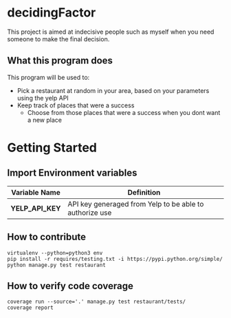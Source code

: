 # decidingFactor

This project is aimed at indecisive people such as myself when you need someone to make the final decision.

## What this program does
This program will be used to:
- Pick a restaurant at random in your area, based on your parameters using the yelp API
- Keep track of places that were a success
  - Choose from those places that were a success when you dont want a new place

# Getting Started

## Import Environment variables
|Variable Name      | Definition
|-------------------|------------
|**YELP\_API\_KEY** | API key generaged from Yelp to be able to authorize use

## How to contribute
    virtualenv --python=python3 env
    pip install -r requires/testing.txt -i https://pypi.python.org/simple/
    python manage.py test restaurant

## How to verify code coverage
    coverage run --source='.' manage.py test restaurant/tests/
    coverage report
